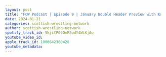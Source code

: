 ```yaml
---
layout: post
title: "FCW Podcast | Episode 9 | January Double Header Preview with Kairn Douglas"
date: 2024-01-21
categories: scottish-wrestling-network
author: scottish-wrestling-network
spotify_track_id: 5kjiCP05OmRSodY4WLKjAo
youtube_video_id: 
apple_track_id: 1000642380428
youtube_metadata: 
---
```

